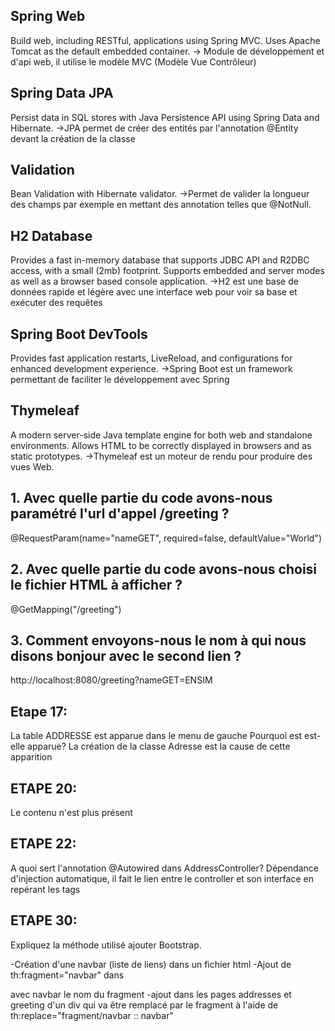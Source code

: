 ## Spring Web
Build web, including RESTful, applications using Spring MVC. Uses Apache Tomcat as the default embedded container.
-> Module de développement et d'api web, il utilise le modèle MVC (Modèle Vue Contrôleur)

## Spring Data JPA
Persist data in SQL stores with Java Persistence API using Spring Data and Hibernate.
->JPA permet de créer des entités par l'annotation @Entity devant la création de la classe

## Validation
Bean Validation with Hibernate validator.
->Permet de valider la longueur des champs par exemple en mettant des annotation telles que
@NotNull.

## H2 Database
Provides a fast in-memory database that supports JDBC API and R2DBC access, with a small (2mb) footprint. 
Supports embedded and server modes as well as a browser based console application.
->H2 est une base de données rapide et légère avec une interface web pour voir sa base et exécuter des requêtes

## Spring Boot DevTools
Provides fast application restarts, LiveReload, and configurations for enhanced development experience.
->Spring Boot est un framework permettant de faciliter le développement avec Spring


## Thymeleaf
A modern server-side Java template engine for both web and standalone environments. 
Allows HTML to be correctly displayed in browsers and as static prototypes.
->Thymeleaf est un moteur de rendu pour produire des vues Web.

## 1. Avec quelle partie du code avons-nous paramétré l'url d'appel /greeting ?
@RequestParam(name="nameGET", required=false, defaultValue="World") 


## 2. Avec quelle partie du code avons-nous choisi le fichier HTML à afficher ?
@GetMapping("/greeting")

## 3. Comment envoyons-nous le nom à qui nous disons bonjour avec le second lien ?
http://localhost:8080/greeting?nameGET=ENSIM


## Etape 17:
La table ADDRESSE est apparue dans le menu de gauche
Pourquoi est est-elle apparue?
La création de la classe Adresse est la cause de cette apparition

## ETAPE 20:
Le contenu n'est plus présent


## ETAPE 22:
A quoi sert l'annotation @Autowired dans AddressController?
Dépendance d'injection automatique, il fait le lien entre le controller et son interface en 
repérant les tags

## ETAPE 30:
Expliquez la méthode utilisé ajouter Bootstrap.

-Création d'une navbar (liste de liens) dans un fichier html
-Ajout de th:fragment="navbar" dans <nav> avec navbar le nom du fragment
-ajout dans les pages addresses et greeting d'un div qui va être remplacé par le 
fragment à l'aide de th:replace="fragment/navbar :: navbar"